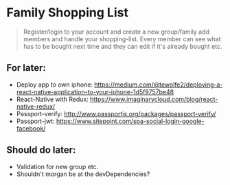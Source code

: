 # Family Shopping List

> Register/login to your account and create a new group/family add members and handle your shopping-list. Every member can see what has to be bought next time and they can edit if it's already bought etc.

## For later:

-   Deploy app to own iphone: https://medium.com/@tewolfe2/deploying-a-react-native-application-to-your-iphone-1d5f9757be48
-   React-Native with Redux: https://www.imaginarycloud.com/blog/react-native-redux/
-   Passport-verify: http://www.passportjs.org/packages/passport-verify/
-   Passport-jwt: https://www.sitepoint.com/spa-social-login-google-facebook/

## Should do later:

-   Validation for new group etc.
-   Shouldn't morgan be at the devDependencies?
